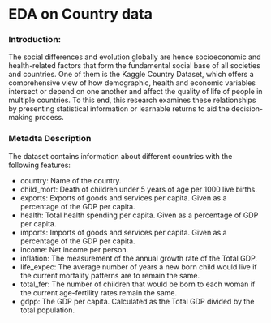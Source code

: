 # EDA on Country data

<h3> Introduction: </h3>
The social differences and evolution globally are hence socioeconomic and health-related factors that form the fundamental social base of all societies and countries. One of them is the Kaggle Country Dataset, which offers a comprehensive view of how demographic, health and economic variables intersect or depend on one another and affect the quality of life of people in multiple countries. To this end, this research examines these relationships by presenting statistical information or learnable returns to aid the decision-making process.

<h3> Metadta Description </h3>

The dataset contains information about different countries with the following features:
- country: Name of the country.
- child_mort: Death of children under 5 years of age per 1000 live births.
- exports: Exports of goods and services per capita. Given as a percentage of the GDP per capita.
- health: Total health spending per capita. Given as a percentage of GDP per capita.
- imports: Imports of goods and services per capita. Given as a percentage of the GDP per capita.
- income: Net income per person.
- inflation: The measurement of the annual growth rate of the Total GDP.
- life_expec: The average number of years a new born child would live if the current mortality patterns are to remain the same.
- total_fer: The number of children that would be born to each woman if the current age-fertility rates remain the same.
- gdpp: The GDP per capita. Calculated as the Total GDP divided by the total population.
